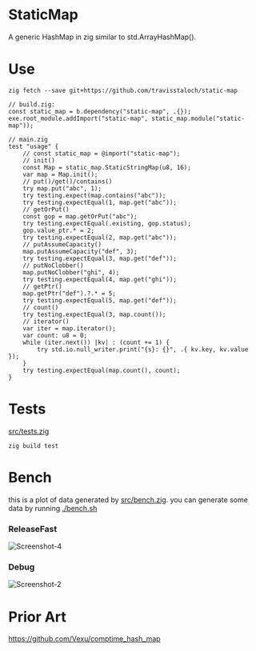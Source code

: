 # StaticMap

A generic HashMap in zig similar to std.ArrayHashMap().

# Use
```console
zig fetch --save git+https://github.com/travisstaloch/static-map
```
```zig
// build.zig:
const static_map = b.dependency("static-map", .{});
exe.root_module.addImport("static-map", static_map.module("static-map"));
```
```zig
// main.zig
test "usage" {
    // const static_map = @import("static-map");
    // init()
    const Map = static_map.StaticStringMap(u8, 16);
    var map = Map.init();
    // put()/get()/contains()
    try map.put("abc", 1);
    try testing.expect(map.contains("abc"));
    try testing.expectEqual(1, map.get("abc"));
    // getOrPut()
    const gop = map.getOrPut("abc");
    try testing.expectEqual(.existing, gop.status);
    gop.value_ptr.* = 2;
    try testing.expectEqual(2, map.get("abc"));
    // putAssumeCapacity()
    map.putAssumeCapacity("def", 3);
    try testing.expectEqual(3, map.get("def"));
    // putNoClobber()
    map.putNoClobber("ghi", 4);
    try testing.expectEqual(4, map.get("ghi"));
    // getPtr()
    map.getPtr("def").?.* = 5;
    try testing.expectEqual(5, map.get("def"));
    // count()
    try testing.expectEqual(3, map.count());
    // iterator()
    var iter = map.iterator();
    var count: u8 = 0;
    while (iter.next()) |kv| : (count += 1) {
        try std.io.null_writer.print("{s}: {}", .{ kv.key, kv.value });
    }
    try testing.expectEqual(map.count(), count);
}
```

# Tests

[src/tests.zig](src/tests.zig)

```console
zig build test
```

# Bench

this is a plot of data generated by [src/bench.zig](src/bench.zig).  you can generate some data by running [./bench.sh](./bench.sh)

### ReleaseFast
![Screenshot-4](https://github.com/user-attachments/assets/2bc4b4ca-571f-4145-873a-8bf19f5c42c7)

### Debug
![Screenshot-2](https://github.com/user-attachments/assets/983c04d8-fd2a-4755-ad69-a8d94de3f28f)

# Prior Art

https://github.com/Vexu/comptime_hash_map 

